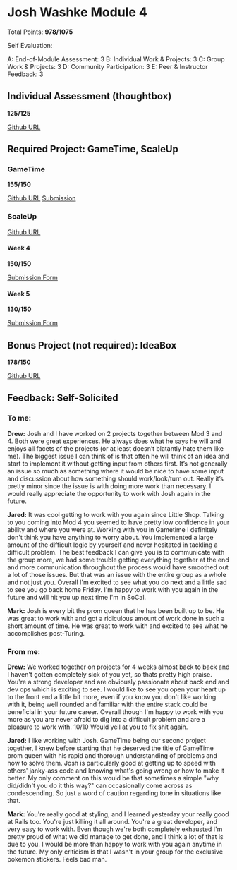 # Josh Washke Module 4

Total Points: **978/1075**

Self Evaluation:

A: End-of-Module Assessment: 3
B: Individual Work & Projects: 3
C: Group Work & Projects: 3
D: Community Participation: 3
E: Peer & Instructor Feedback: 3

## Individual Assessment (thoughtbox)

**125/125**

[Github URL](https://github.com/jwashke/thoughtbox)

## Required Project: GameTime, ScaleUp

### GameTime

**155/150**

[Github URL](https://github.com/drew-t/gametime)
[Submission](https://github.com/turingschool/ruby-submissions/tree/master/1602/module_4_assignments/gametime/warlords)

### ScaleUp

[Github URL](https://github.com/turingMentorSHIP)

#### Week 4

**150/150**

[Submission Form](https://github.com/turingschool/ruby-submissions/blob/master/1602/module_4_assignments/scale-up-wk-4/josh-washke.md)

#### Week 5

**130/150**

[Submission Form](https://github.com/turingschool/ruby-submissions/blob/master/1602/module_4_assignments/scale-up-wk-5/josh-washke.md)

## Bonus Project (not required): IdeaBox

**178/150**

[Github URL](https://github.com/jwashke/ideabox)


## Feedback: Self-Solicited

### To me:

**Drew:** Josh and I have worked on 2 projects together between Mod 3 and 4.  Both were great experiences.  He always does what he says he will and enjoys all facets of the projects (or at least doesn’t blatantly hate them like me).  The biggest issue I can think of is that often he will think of an idea and start to implement it without getting input from others first.  It’s not generally an issue so much as something where it would be nice to have some input and discussion about how something should work/look/turn out.  Really it’s pretty minor since the issue is with doing more work than necessary.  I would really appreciate the opportunity to work with Josh again in the future.

**Jared:** It was cool getting to work with you again since Little Shop. Talking to you coming into Mod 4 you seemed to have pretty low confidence in your ability and where you were at. Working with you in Gametime I definitely don't think you have anything to worry about. You implemented a large amount of the difficult logic by yourself and never hesitated in tackling a difficult problem. The best feedback I can give you is to communicate with the group more, we had some trouble getting everything together at the end and more communication throughout the process would have smoothed out a lot of those issues. But that was an issue with the entire group as a whole and not just you. Overall I'm excited to see what you do next and a little sad to see you go back home Friday. I'm happy to work with you again in the future and will hit you up next time I'm in SoCal.

**Mark:** Josh is every bit the prom queen that he has been built up to be. He was great to work with and got a ridiculous amount of work done in such a short amount of time. He was great to work with and excited to see what he accomplishes post-Turing.

### From me:

**Drew:** We worked together on projects for 4 weeks almost back to back and I haven't gotten completely sick of you yet, so thats pretty high praise. You're a strong developer and are obviously passionate about back end and dev ops which is exciting to see. I would like to see you open your heart up to the front end a little bit more, even if you know you don't like working with it, being well rounded and familiar with the entire stack could be beneficial in your future career. Overall though I'm happy to work with you more as you are never afraid to dig into a difficult problem and are a pleasure to work with. 10/10 Would yell at you to fix shit again.

**Jared:** I like working with Josh. GameTime being our second project together, I knew before starting that he deserved the title of GameTime prom queen with his rapid and thorough understanding of problems and how to solve them. Josh is particularly good at getting up to speed with others' janky-ass code and knowing what's going wrong or how to make it better. My only comment on this would be that sometimes a simple "why did/didn't you do it this way?" can occasionally come across as condescending. So just a word of caution regarding tone in situations like that.

**Mark:** You're really good at styling, and I learned yesterday your really good at Rails too. You're just killing it all around. You're a great developer, and very easy to work with. Even though we're both completely exhausted I'm pretty proud of what we did manage to get done, and I think a lot of that is due to you. I would be more than happy to work with you again anytime in the future. My only criticism is that I wasn't in your group for the exclusive pokemon stickers. Feels bad man.
